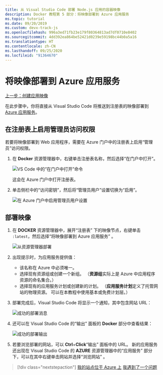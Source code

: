 ```yaml
---
title: 从 Visual Studio Code 部署 Node.js 应用的容器映像
description: Docker 教程第 5 部分：将映像部署到 Azure 应用服务
ms.topic: tutorial
ms.date: 09/20/2019
ms.custom: devx-track-js
ms.openlocfilehash: 996a3ed71fb23e179f80364813ad7df0710e8402
ms.sourcegitcommit: 4dd392ea864be52421d0239e59198bc44b0a5a16
ms.translationtype: HT
ms.contentlocale: zh-CN
ms.lasthandoff: 09/25/2020
ms.locfileid: "91364670"
---
```

# <a name="deploy-the-image-to-azure-app-service"></a>将映像部署到 Azure 应用服务

[上一步：创建应用映像](tutorial-vscode-docker-node-04.md)

在此步骤中，你将直接从 Visual Studio Code 将推送到注册表的映像部署到 [Azure 应用服务](https://azure.microsoft.com/services/app-service/)。

## <a name="enable-admin-access-on-the-registry"></a>在注册表上启用管理员访问权限

若要将映像部署到 Web 应用程序，需要在 Azure 门户中的注册表上启用“管理员”访问权限。

1. 在 **Docker** 资源管理器中，右键单击注册表名称，然后选择“在门户中打开”。 

    ![VS Code 中的“在门户中打开”命令](media/deploy-containers/open-in-portal.png)

    这会在 Azure 门户中打开注册表。

1. 单击侧栏中的“访问密钥”，然后将“管理员用户”设置切换为“启用”。  
    
    ![在 Azure 门户中启用管理员用户设置](media/deploy-containers/access-keys.png)

## <a name="deploy-image"></a>部署映像

1. 在 **DOCKER** 资源管理器中，展开“注册表”  下的映像节点，右键单击 `:latest`，然后选择“将映像部署到 Azure 应用服务”  。

    ![从资源管理器部署](media/deploy-containers/deploy-image-command.png)

1. 出现提示时，为应用服务提供值：

    - 该名称在 Azure 中必须唯一。
    - 选择现有资源组或创建一个新组。 （**资源组**实际上是 Azure 中应用程序资源的命名集合。）
    - 选择现有的应用服务计划或创建新的计划。 （**应用服务计划**定义了托管网站的物理资源。 可以在本教程中使用基本或免费计划层。）

1. 部署完成后，Visual Studio Code 将显示一个通知，其中包含网站 URL：

    ![成功的部署消息](media/deploy-containers/deploy-successful.png)

1. 还可以在 Visual Studio Code 的“输出”  面板的 **Docker** 部分中查看结果：

    ![成功的部署输出](media/deploy-containers/deploy-output.png)

1. 若要浏览部署的网站，可以 **Ctrl**+**Click**“输出”  面板中的 URL。 新的应用服务还出现在 Visual Studio Code 的 **AZURE** 资源管理器中的“应用服务”  部分下，可以在其中右键单击网站并选择“浏览网站”  。

> [!div class="nextstepaction"]
> [我的站点位于 Azure 上](tutorial-vscode-docker-node-06.md) [我遇到了一个问题](https://www.research.net/r/PWZWZ52?tutorial=docker-extension&step=deploy-app)
